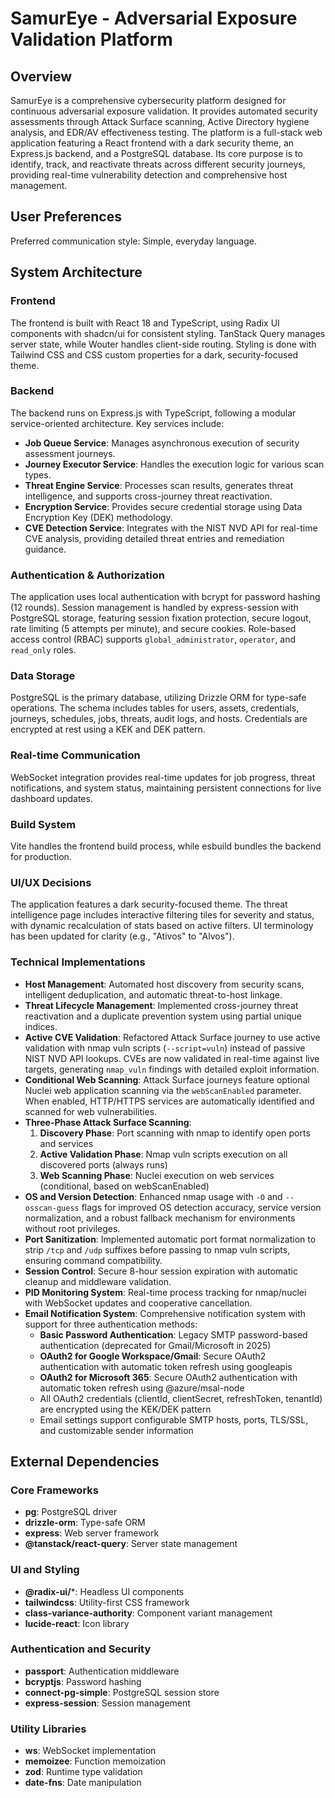 # SamurEye - Adversarial Exposure Validation Platform

## Overview
SamurEye is a comprehensive cybersecurity platform designed for continuous adversarial exposure validation. It provides automated security assessments through Attack Surface scanning, Active Directory hygiene analysis, and EDR/AV effectiveness testing. The platform is a full-stack web application featuring a React frontend with a dark security theme, an Express.js backend, and a PostgreSQL database. Its core purpose is to identify, track, and reactivate threats across different security journeys, providing real-time vulnerability detection and comprehensive host management.

## User Preferences
Preferred communication style: Simple, everyday language.

## System Architecture

### Frontend
The frontend is built with React 18 and TypeScript, using Radix UI components with shadcn/ui for consistent styling. TanStack Query manages server state, while Wouter handles client-side routing. Styling is done with Tailwind CSS and CSS custom properties for a dark, security-focused theme.

### Backend
The backend runs on Express.js with TypeScript, following a modular service-oriented architecture. Key services include:
- **Job Queue Service**: Manages asynchronous execution of security assessment journeys.
- **Journey Executor Service**: Handles the execution logic for various scan types.
- **Threat Engine Service**: Processes scan results, generates threat intelligence, and supports cross-journey threat reactivation.
- **Encryption Service**: Provides secure credential storage using Data Encryption Key (DEK) methodology.
- **CVE Detection Service**: Integrates with the NIST NVD API for real-time CVE analysis, providing detailed threat entries and remediation guidance.

### Authentication & Authorization
The application uses local authentication with bcrypt for password hashing (12 rounds). Session management is handled by express-session with PostgreSQL storage, featuring session fixation protection, secure logout, rate limiting (5 attempts per minute), and secure cookies. Role-based access control (RBAC) supports `global_administrator`, `operator`, and `read_only` roles.

### Data Storage
PostgreSQL is the primary database, utilizing Drizzle ORM for type-safe operations. The schema includes tables for users, assets, credentials, journeys, schedules, jobs, threats, audit logs, and hosts. Credentials are encrypted at rest using a KEK and DEK pattern.

### Real-time Communication
WebSocket integration provides real-time updates for job progress, threat notifications, and system status, maintaining persistent connections for live dashboard updates.

### Build System
Vite handles the frontend build process, while esbuild bundles the backend for production.

### UI/UX Decisions
The application features a dark security-focused theme. The threat intelligence page includes interactive filtering tiles for severity and status, with dynamic recalculation of stats based on active filters. UI terminology has been updated for clarity (e.g., "Ativos" to "Alvos").

### Technical Implementations
- **Host Management**: Automated host discovery from security scans, intelligent deduplication, and automatic threat-to-host linkage.
- **Threat Lifecycle Management**: Implemented cross-journey threat reactivation and a duplicate prevention system using partial unique indices.
- **Active CVE Validation**: Refactored Attack Surface journey to use active validation with nmap vuln scripts (`--script=vuln`) instead of passive NIST NVD API lookups. CVEs are now validated in real-time against live targets, generating `nmap_vuln` findings with detailed exploit information.
- **Conditional Web Scanning**: Attack Surface journeys feature optional Nuclei web application scanning via the `webScanEnabled` parameter. When enabled, HTTP/HTTPS services are automatically identified and scanned for web vulnerabilities.
- **Three-Phase Attack Surface Scanning**: 
  1. **Discovery Phase**: Port scanning with nmap to identify open ports and services
  2. **Active Validation Phase**: Nmap vuln scripts execution on all discovered ports (always runs)
  3. **Web Scanning Phase**: Nuclei execution on web services (conditional, based on webScanEnabled)
- **OS and Version Detection**: Enhanced nmap usage with `-O` and `--osscan-guess` flags for improved OS detection accuracy, service version normalization, and a robust fallback mechanism for environments without root privileges.
- **Port Sanitization**: Implemented automatic port format normalization to strip `/tcp` and `/udp` suffixes before passing to nmap vuln scripts, ensuring command compatibility.
- **Session Control**: Secure 8-hour session expiration with automatic cleanup and middleware validation.
- **PID Monitoring System**: Real-time process tracking for nmap/nuclei with WebSocket updates and cooperative cancellation.
- **Email Notification System**: Comprehensive notification system with support for three authentication methods:
  - **Basic Password Authentication**: Legacy SMTP password-based authentication (deprecated for Gmail/Microsoft in 2025)
  - **OAuth2 for Google Workspace/Gmail**: Secure OAuth2 authentication with automatic token refresh using googleapis
  - **OAuth2 for Microsoft 365**: Secure OAuth2 authentication with automatic token refresh using @azure/msal-node
  - All OAuth2 credentials (clientId, clientSecret, refreshToken, tenantId) are encrypted using the KEK/DEK pattern
  - Email settings support configurable SMTP hosts, ports, TLS/SSL, and customizable sender information

## External Dependencies

### Core Frameworks
- **pg**: PostgreSQL driver
- **drizzle-orm**: Type-safe ORM
- **express**: Web server framework
- **@tanstack/react-query**: Server state management

### UI and Styling
- **@radix-ui/***: Headless UI components
- **tailwindcss**: Utility-first CSS framework
- **class-variance-authority**: Component variant management
- **lucide-react**: Icon library

### Authentication and Security
- **passport**: Authentication middleware
- **bcryptjs**: Password hashing
- **connect-pg-simple**: PostgreSQL session store
- **express-session**: Session management

### Utility Libraries
- **ws**: WebSocket implementation
- **memoizee**: Function memoization
- **zod**: Runtime type validation
- **date-fns**: Date manipulation